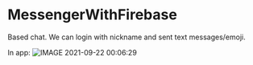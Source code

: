 # MessengerWithFirebase
Based chat. We can login with nickname and sent text messages/emoji. 


In app:
![IMAGE 2021-09-22 00:06:29](https://user-images.githubusercontent.com/71650608/134247763-45b12641-8e70-4ab1-b373-74cd8ada4592.jpg)
